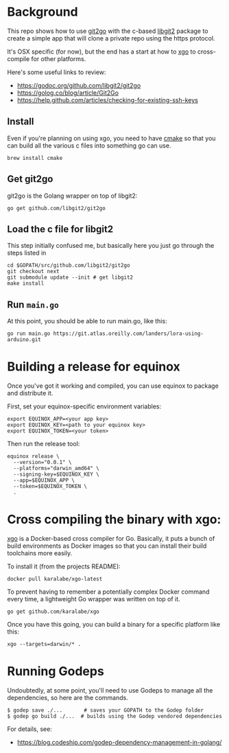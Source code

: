 # Background

This repo shows how to use [git2go](https://github.com/libgit2/git2go) with the c-based [libgit2](https://libgit2.github.com/) package to create a simple app that will clone a private repo using the https protocol.  

It's OSX specific (for now), but the end has a start at how to [xgo](https://github.com/karalabe/xgo) to cross-compile for other platforms.  

Here's some useful links to review:

* https://godoc.org/github.com/libgit2/git2go
* https://golog.co/blog/article/Git2Go
* https://help.github.com/articles/checking-for-existing-ssh-keys

## Install

Even if you're planning on using xgo, you need to have  [cmake](https://cmake.org/) so that you can build all the various c files into something go can use.

```
brew install cmake
```

## Get git2go

git2go is the Golang wrapper on top of libgit2:

`go get github.com/libgit2/git2go`

## Load the c file for libgit2

This step initially confused me, but basically here you just go through the steps listed in

```
cd $GOPATH/src/github.com/libgit2/git2go
git checkout next
git submodule update --init # get libgit2
make install
```

## Run `main.go`

At this point, you should be able to run main.go, like this:

```
go run main.go https://git.atlas.oreilly.com/landers/lora-using-arduino.git
```

# Building a release for equinox

Once you've got it working and compiled, you can use equinox to package and distribute it.

First, set your equinox-specific environment variables:

```
export EQUINOX_APP=<your app key>
export EQUINOX_KEY=<path to your equinox key>
export EQUINOX_TOKEN=<your token>
```

Then run the release tool:

```
equinox release \
  --version="0.0.1" \
  --platforms="darwin_amd64" \
  --signing-key=$EQUINOX_KEY \
  --app=$EQUINOX_APP \
  --token=$EQUINOX_TOKEN \
  .
```


# Cross compiling the binary with xgo:

[xgo](https://github.com/karalabe/xgo) is a Docker-based cross compiler for Go.  Basically, it puts a bunch of build environments as Docker images so that you can install their build toolchains more easily.

To install it (from the projects README):

```
docker pull karalabe/xgo-latest
```

To prevent having to remember a potentially complex Docker command every time, a lightweight Go wrapper was written on top of it.

```
go get github.com/karalabe/xgo
```

Once you have this going, you can build a binary for a specific platform like this:

```
xgo --targets=darwin/* .
```


# Running Godeps

Undoubtedly, at some point, you'll need to use Godeps to manage all the dependencies, so here are the commands.

```
$ godep save ./...       # saves your GOPATH to the Godep folder
$ godep go build ./...  # builds using the Godep vendored dependencies
```

For details, see:

*  https://blog.codeship.com/godep-dependency-management-in-golang/
